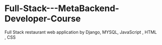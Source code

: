 # Full-Stack---MetaBackend-Developer-Course
Full Stack restaurant web application by Django, MYSQL, JavaScript , HTML , CSS 
